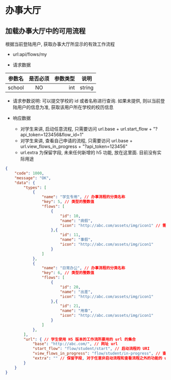 # 办事大厅

## 加载办事大厅中的可用流程

根据当前登陆用户, 获取办事大厅所显示的有效工作流程

- url:api/flows/my

- 请求数据

| 参数名       | 是否必须     | 参数类型  | 说明 |
| -------- |:----------:| -----:   | ----- |
| school  | NO      | int|string      | 可选参数, 学校的 ID 或名称 |

- 请求参数说明: 可以提交学校的 id 或者名称进行查询. 如果未提供, 则以当前登陆用户的信息为准, 获取该用户所在学校的校历信息

- 响应数据
  - 对学生来讲, 启动任意流程, 只需要访问 url.base + url.start_flow + "?api_token=123456&flow_id=1"
  - 对学生来讲, 查看自己申请的流程, 只需要访问 url.base + url.view_flows_in_progress + "?api_token=123456"
  - url.extra 为保留字段, 未来任何新增的 h5 功能, 放在这里面. 目前没有实际用途

``` json
{
    "code": 1000,
    "message": "OK",
    "data": {
        "types": [
            {
                "name": "学生专用", // 办事流程的分类名称
                "key": 5, // 类型的整数值
                "flows": [
                    {
                        "id": 10,
                        "name": "病假",
                        "icon": "http://abc.com/assets/img/icon1" // 需要前端 APP 自行判断所需的图片大小
                    },{
                        "id": 11,
                        "name": "事假",
                        "icon": "http://abc.com/assets/img/icon1"
                    }
                ]
            },
            {
                "name": "日常办公", // 办事流程的分类名称
                "key": 6, // 类型的整数值
                "flows": [
                    {
                        "id": 20,
                        "name": "出差",
                        "icon": "http://abc.com/assets/img/icon1"
                    },{
                        "id": 21,
                        "name": "用章",
                        "icon": "http://abc.com/assets/img/icon1"
                    }
                ]
            },
        ],
        "url": { // 学生使用 H5 版本的工作流所要用的 url 的集合
            "base": "http://abc.com/", // 网址 url
            "start_flow": "flow/student/start", // 启动流程的 URI
            "view_flows_in_progress": "flow/student/in-progress", // 查看自己流程的 URI
            "extra": "" // 保留字段, 对于任意非启动流程和查看流程之外的功能的 uri
        }
    }
}
```
